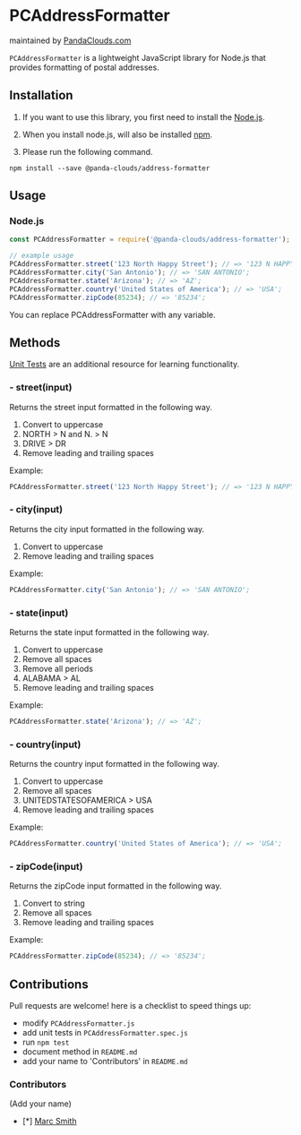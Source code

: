 
PCAddressFormatter
=========
maintained by [PandaClouds.com](https://pandaclouds.com)

`PCAddressFormatter` is a lightweight JavaScript library for Node.js that provides formatting of postal addresses.


Installation
------------

1. If you want to use this library, you first need to install the [Node.js](https://nodejs.org/en/).

2. When you install node.js, will also be installed [npm](https://www.npmjs.com/).

3. Please run the following command.

```
npm install --save @panda-clouds/address-formatter
```

Usage
-----

### Node.js

```javascript
const PCAddressFormatter = require('@panda-clouds/address-formatter');

// example usage
PCAddressFormatter.street('123 North Happy Street'); // => '123 N HAPPY ST';
PCAddressFormatter.city('San Antonio'); // => 'SAN ANTONIO';
PCAddressFormatter.state('Arizona'); // => 'AZ';
PCAddressFormatter.country('United States of America'); // => 'USA';
PCAddressFormatter.zipCode(85234); // => '85234';
```

You can replace PCAddressFormatter with any variable.


Methods
-------

[Unit Tests] are an additional resource for learning functionality.

### - street(input)

Returns the street input formatted in the following way.
1. Convert to uppercase
2. NORTH > N and N. > N
3. DRIVE > DR
4. Remove leading and trailing spaces

Example:

```javascript
PCAddressFormatter.street('123 North Happy Street'); // => '123 N HAPPY ST';
```

### - city(input)

Returns the city input formatted in the following way.
1. Convert to uppercase
2. Remove leading and trailing spaces

Example:

```javascript
PCAddressFormatter.city('San Antonio'); // => 'SAN ANTONIO';
```

### - state(input)

Returns the state input formatted in the following way.
1. Convert to uppercase
2. Remove all spaces
3. Remove all periods
4. ALABAMA > AL
5. Remove leading and trailing spaces

Example:

```javascript
PCAddressFormatter.state('Arizona'); // => 'AZ';
```

### - country(input)

Returns the country input formatted in the following way.
1. Convert to uppercase
2. Remove all spaces
3. UNITEDSTATESOFAMERICA > USA
4. Remove leading and trailing spaces

Example:

```javascript
PCAddressFormatter.country('United States of America'); // => 'USA';
```

### - zipCode(input)

Returns the zipCode input formatted in the following way.
1. Convert to string
2. Remove all spaces
3. Remove leading and trailing spaces

Example:

```javascript
PCAddressFormatter.zipCode(85234); // => '85234';
```




Contributions
-------------

Pull requests are welcome! here is a checklist to speed things up:

- modify `PCAddressFormatter.js`
- add unit tests in `PCAddressFormatter.spec.js`
- run `npm test`
- document method in `README.md`
- add your name to 'Contributors' in `README.md`


### Contributors

(Add your name)

- [*] [Marc Smith](https://github.com/mrmarcsmith)


[Unit Tests]: https://github.com/panda-clouds/string/blob/master/spec/PCAddressFormatter.spec.js
